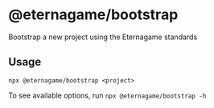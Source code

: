 # @eternagame/bootstrap

Bootstrap a new project using the Eternagame standards

## Usage

`npx @eternagame/bootstrap <project>`

To see available options, run `npx @eternagame/bootstrap -h`

